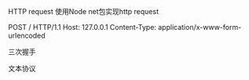 HTTP request
使用Node net包实现http request

POST / HTTP/1.1
Host: 127.0.0.1
Content-Type: application/x-www-form-urlencoded



三次握手

文本协议
